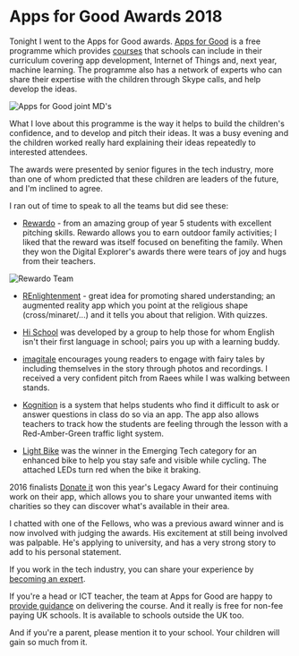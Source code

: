# Apps for Good Awards 2018

Tonight I went to the Apps for Good awards. [Apps for Good](https://www.appsforgood.org/) is a free programme which provides [courses](https://www.appsforgood.org/public/teach-apps-for-good) that schools can include in their curriculum covering app development, Internet of Things and, next year, machine learning. The programme also has a network of experts who can share their expertise with the children through Skype calls, and help develop the ideas.

![Apps for Good joint MD's]({{site.url}}/assets/apps-for-good-joint-mds.png)

What I love about this programme is the way it helps to build the children's confidence, and to develop and pitch their ideas. It was a busy evening and the children worked really hard explaining their ideas repeatedly to interested attendees.

The awards were presented by senior figures in the tech industry, more than one of whom predicted that these children are leaders of the future, and I'm inclined to agree.

I ran out of time to speak to all the teams but did see these:

* [Rewardo](https://www.appsforgood.org/public/awards/2018/rewardo) - from an amazing group of year 5 students with excellent pitching skills. Rewardo allows you to earn outdoor family activities; I liked that the reward was itself focused on benefiting the family. When they won the Digital Explorer's awards there were tears of joy and hugs from their teachers.

![Rewardo Team]({{site.url}}/assets/rewardo-team.png)

* [REnlightenment](https://www.appsforgood.org/public/awards/2018/renlightenment) - great idea for promoting shared understanding; an augmented reality app which you point at the religious shape (cross/minaret/...) and it tells you about that religion. With quizzes.

* [Hi School](https://www.appsforgood.org/public/awards/2018/hi-school) was developed by a group to help those for whom English isn't their first language in school; pairs you up with a learning buddy.

* [imagitale](https://www.appsforgood.org/public/awards/2018/imagitale) encourages young readers to engage with fairy tales by including themselves in the story through photos and recordings. I received a very confident pitch from Raees while I was walking between stands.

* [Kognition](https://www.appsforgood.org/public/awards/2018/kognition) is a system that helps students who find it difficult to ask or answer questions in class do so via an app. The app also allows teachers to track how the students are feeling through the lesson with a Red-Amber-Green traffic light system.

* [Light Bike](https://www.appsforgood.org/public/awards/2018/light-bike) was the winner in the Emerging Tech category for an enhanced bike to help you stay safe and visible while cycling. The attached LEDs turn red when the bike it braking.

2016 finalists [Donate it](https://www.appsforgood.org/public/awards/2016/donate-it) won this year's Legacy Award for their continuing work on their app, which allows you to share your unwanted items with charities so they can discover what's available in their area.

I chatted with one of the Fellows, who was a previous award winner and is now involved with judging the awards. His excitement at still being involved was palpable. He's applying to university, and has a very strong story to add to his personal statement.

If you work in the tech industry, you can share your experience by [becoming an expert](https://www.appsforgood.org/public/get-involved/become-an-expert). 

If you're a head or ICT teacher, the team at Apps for Good are happy to [provide guidance](https://www.appsforgood.org/public/about-us#contact-us) on delivering the course. And it really is free for non-fee paying UK schools. It is available to schools outside the UK too.

And if you're a parent, please mention it to your school. Your children will gain so much from it.


